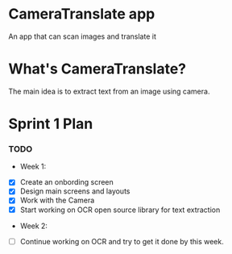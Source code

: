 # CameraTranslate app 
An app that can scan images and translate it 

# What's CameraTranslate? 
The main idea is to extract text from an image using camera. 

# Sprint 1 Plan 
### TODO
- Week 1:
- [x] Create an onbording screen 
- [x] Design main screens and layouts 
- [x] Work with the Camera 
- [x] Start working on OCR open source library for text extraction 
- Week 2:  
- [ ] Continue working on OCR and try to get it done by this week. 
